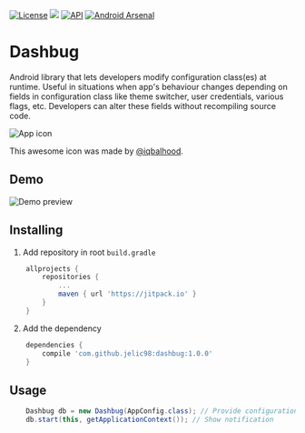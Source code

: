 [![License](https://img.shields.io/badge/License-Apache%202.0-blue.svg)](https://opensource.org/licenses/Apache-2.0)
[![](https://jitpack.io/v/jelic98/dashbug.svg)](https://jitpack.io/#jelic98/dashbug)
[![API](https://img.shields.io/badge/API-19%2B-orange.svg?style=flat)](https://android-arsenal.com/api?level=19)
[![Android Arsenal]( https://img.shields.io/badge/Android%20Arsenal-Dashbug-brightgreen.svg?style=flat)]( https://android-arsenal.com/details/1/6891)

# Dashbug

Android library that lets developers modify configuration class(es) at runtime. Useful in situations when app's behaviour changes depending on fields in configuration class like theme switcher, user credentials, various flags, etc. Developers can alter these fields without recompiling source code. 

![App icon](https://raw.githubusercontent.com/jelic98/dashbug/master/doc/icon.png)

This awesome icon was made by [@iqbalhood](https://github.com/iqbalhood).

## Demo

![Demo preview](https://raw.githubusercontent.com/jelic98/dashbug/master/doc/demo.gif)

## Installing

1. Add repository in root ```build.gradle```

```gradle
    allprojects {
        repositories {
            ...
            maven { url 'https://jitpack.io' }
        }
    }
```

2. Add the dependency

```gradle
    dependencies {
        compile 'com.github.jelic98:dashbug:1.0.0'
    }
```

## Usage

```java
    Dashbug db = new Dashbug(AppConfig.class); // Provide configuration class
    db.start(this, getApplicationContext()); // Show notification
```
